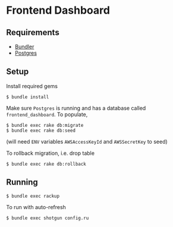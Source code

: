 Frontend Dashboard
==================

Requirements
------------

 * [Bundler](http://gembundler.com/)
 * [Postgres](http://www.postgresql.org/)

Setup
-----

Install required gems

    $ bundle install

Make sure `Postgres` is running and has a database called `frontend_dashboard`. To populate,

    $ bundle exec rake db:migrate
    $ bundle exec rake db:seed

(will need `ENV` variables `AWSAccessKeyId` and `AWSSecretKey` to seed)

To rollback migration, i.e. drop table

    $ bundle exec rake db:rollback

Running
---------

    $ bundle exec rackup

To run with auto-refresh

    $ bundle exec shotgun config.ru